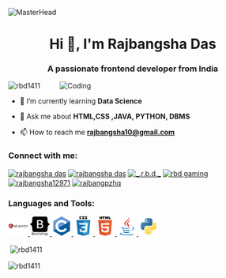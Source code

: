 ![MasterHead](https://miro.medium.com/v2/resize:fit:828/1*zVnWJtyGOX_kUIDm6ccCfQ.gif)
<h1 align="center">Hi 👋, I'm Rajbangsha Das</h1>
<h3 align="center">A passionate frontend developer from India</h3>
<img align="right" alt="Coding" width="400" src="https://cdn.dribbble.com/users/1162077/screenshots/3848914/programmer.gif">

<p align="left"> <img src="https://komarev.com/ghpvc/?username=rbd1411&label=Profile%20views&color=0e75b6&style=flat" alt="rbd1411" /> </p>

- 🌱 I’m currently learning **Data Science**

- 💬 Ask me about **HTML,CSS ,JAVA, PYTHON, DBMS**

- 📫 How to reach me **rajbangsha10@gmail.com**

<h3 align="left">Connect with me:</h3>
<p align="left">
<a href="https://linkedin.com/in/rajbangsha das" target="blank"><img align="center" src="https://raw.githubusercontent.com/rahuldkjain/github-profile-readme-generator/master/src/images/icons/Social/linked-in-alt.svg" alt="rajbangsha das" height="30" width="40" /></a>
<a href="https://fb.com/rajbangsha das" target="blank"><img align="center" src="https://raw.githubusercontent.com/rahuldkjain/github-profile-readme-generator/master/src/images/icons/Social/facebook.svg" alt="rajbangsha das" height="30" width="40" /></a>
<a href="https://instagram.com/_.r.b.d._" target="blank"><img align="center" src="https://raw.githubusercontent.com/rahuldkjain/github-profile-readme-generator/master/src/images/icons/Social/instagram.svg" alt="_.r.b.d._" height="30" width="40" /></a>
<a href="https://www.youtube.com/channel/UCcyTtjmsN2KCEcGH417Fe0g" target="blank"><img align="center" src="https://raw.githubusercontent.com/rahuldkjain/github-profile-readme-generator/master/src/images/icons/Social/youtube.svg" alt="rbd gaming" height="30" width="40" /></a>
<a href="https://www.hackerrank.com/rajbangsha12971" target="blank"><img align="center" src="https://raw.githubusercontent.com/rahuldkjain/github-profile-readme-generator/master/src/images/icons/Social/hackerrank.svg" alt="rajbangsha12971" height="30" width="40" /></a>
<a href="https://auth.geeksforgeeks.org/user/rajbangpzhq" target="blank"><img align="center" src="https://raw.githubusercontent.com/rahuldkjain/github-profile-readme-generator/master/src/images/icons/Social/geeks-for-geeks.svg" alt="rajbangpzhq" height="30" width="40" /></a>
</p>

<h3 align="left">Languages and Tools:</h3>
<p align="left"> <a href="https://angular.io" target="_blank" rel="noreferrer"> <img src="https://raw.githubusercontent.com/devicons/devicon/master/icons/angularjs/angularjs-original-wordmark.svg" alt="angularjs" width="40" height="40"/> </a> <a href="https://getbootstrap.com" target="_blank" rel="noreferrer"> <img src="https://raw.githubusercontent.com/devicons/devicon/master/icons/bootstrap/bootstrap-plain-wordmark.svg" alt="bootstrap" width="40" height="40"/> </a> <a href="https://www.cprogramming.com/" target="_blank" rel="noreferrer"> <img src="https://raw.githubusercontent.com/devicons/devicon/master/icons/c/c-original.svg" alt="c" width="40" height="40"/> </a> <a href="https://www.w3schools.com/css/" target="_blank" rel="noreferrer"> <img src="https://raw.githubusercontent.com/devicons/devicon/master/icons/css3/css3-original-wordmark.svg" alt="css3" width="40" height="40"/> </a> <a href="https://www.w3.org/html/" target="_blank" rel="noreferrer"> <img src="https://raw.githubusercontent.com/devicons/devicon/master/icons/html5/html5-original-wordmark.svg" alt="html5" width="40" height="40"/> </a> <a href="https://www.java.com" target="_blank" rel="noreferrer"> <img src="https://raw.githubusercontent.com/devicons/devicon/master/icons/java/java-original.svg" alt="java" width="40" height="40"/> </a> <a href="https://www.python.org" target="_blank" rel="noreferrer"> <img src="https://raw.githubusercontent.com/devicons/devicon/master/icons/python/python-original.svg" alt="python" width="40" height="40"/> </a> </p>



<p>&nbsp;<img align="center" src="https://github-readme-stats.vercel.app/api?username=rbd1411&show_icons=true&locale=en" alt="rbd1411" /></p>

<p><img align="center" src="https://github-readme-streak-stats.herokuapp.com/?user=rbd1411&" alt="rbd1411" /></p>
